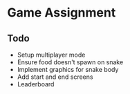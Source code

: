# Game Assignment

## Todo
- Setup multiplayer mode
- Ensure food doesn't spawn on snake
- Implement graphics for snake body
- Add start and end screens
- Leaderboard